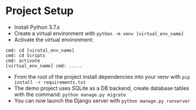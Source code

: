# Project Setup

- Install Python 3.7.x
- Create a virtual environment with `python -m venv [virtual_env_name]`
- Activate the virtual environment:
```
cmd: cd [virutal_env_name]
cmd: cd Scripts
cmd: activate
[virtual_env_name] cmd: .....
```

- From the root of the project install dependencies into your venv with `pip install -r requirements.txt`
- The demo project uses SQLite as a DB backend, create database tables with the command: `python manage.py migrate`
- You can now launch the Django server with `python manage.py runserver`